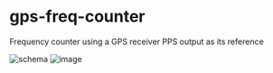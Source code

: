 # gps-freq-counter
Frequency counter using a GPS receiver PPS output as its reference

![schema](https://user-images.githubusercontent.com/3966931/39663679-f47b7536-5077-11e8-9a6f-67526afa8f84.png)
![image](https://user-images.githubusercontent.com/3966931/39604743-bb524ef6-4f2d-11e8-975c-a006631e4841.jpg)
